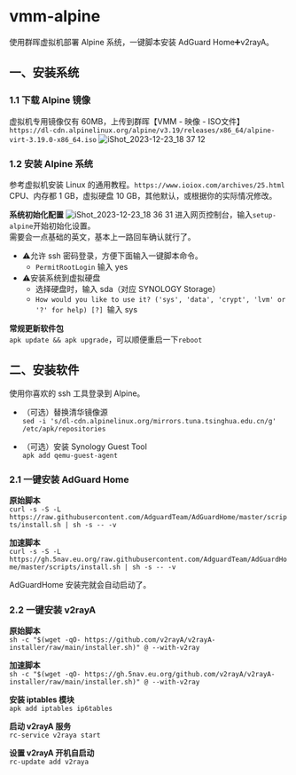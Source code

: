 # vmm-alpine

使用群晖虚拟机部署 Alpine 系统，一键脚本安装 AdGuard Home➕v2rayA。

## 一、安装系统

### 1.1 下载 Alpine 镜像
虚拟机专用镜像仅有 60MB，上传到群晖【VMM - 映像 - ISO文件】  
`https://dl-cdn.alpinelinux.org/alpine/v3.19/releases/x86_64/alpine-virt-3.19.0-x86_64.iso`
![iShot_2023-12-23_18 37 12](https://github.com/juneix/vmm-alpine/assets/81808039/2a1e8d6f-08a9-4c01-a437-ca40d45d2c3a)

### 1.2 安装 Alpine 系统
参考虚拟机安装 Linux 的通用教程。`https://www.ioiox.com/archives/25.html`  
CPU、内存都 1 GB，虚拟硬盘 10 GB，其他默认，或根据你的实际情况修改。

**系统初始化配置**
![iShot_2023-12-23_18 36 31](https://github.com/juneix/vmm-alpine/assets/81808039/8d55dc5a-2f01-4b2a-89d5-c453ce82b8e7)
进入网页控制台，输入`setup-alpine`开始初始化设置。  
需要会一点基础的英文，基本上一路回车确认就行了。  

- ⚠️允许 ssh 密码登录，方便下面输入一键脚本命令。  
  - `PermitRootLogin` 输入 yes  
- ⚠️安装系统到虚拟硬盘  
  - 选择硬盘时，输入 sda（对应 SYNOLOGY Storage）  
  - `How would you like to use it? ('sys', 'data', 'crypt', 'lvm' or '?' for help) [?] `输入 sys  

**常规更新软件包**  
`apk update && apk upgrade`，可以顺便重启一下`reboot`

## 二、安装软件
使用你喜欢的 ssh 工具登录到 Alpine。

- （可选）替换清华镜像源  
`sed -i 's/dl-cdn.alpinelinux.org/mirrors.tuna.tsinghua.edu.cn/g' /etc/apk/repositories`

- （可选）安装 Synology Guest Tool  
`apk add qemu-guest-agent`

### 2.1 一键安装 AdGuard Home
**原始脚本**  
`curl -s -S -L https://raw.githubusercontent.com/AdguardTeam/AdGuardHome/master/scripts/install.sh | sh -s -- -v`  

**加速脚本**  
`curl -s -S -L https://gh.5nav.eu.org/raw.githubusercontent.com/AdguardTeam/AdGuardHome/master/scripts/install.sh | sh -s -- -v`  

AdGuardHome 安装完就会自动启动了。

### 2.2 一键安装 v2rayA
**原始脚本**  
`sh -c "$(wget -qO- https://github.com/v2rayA/v2rayA-installer/raw/main/installer.sh)" @ --with-v2ray`  

**加速脚本**  
`sh -c "$(wget -qO- https://gh.5nav.eu.org/github.com/v2rayA/v2rayA-installer/raw/main/installer.sh)" @ --with-v2ray`  

**安装 iptables 模块**  
`apk add iptables ip6tables`

**启动 v2rayA 服务**  
`rc-service v2raya start`  

**设置 v2rayA 开机自启动**  
`rc-update add v2raya`

